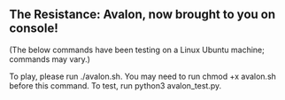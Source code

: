 ## The Resistance: Avalon, now brought to you on console!
(The below commands have been testing on a Linux Ubuntu machine; commands may vary.)

To play, please run ./avalon.sh. You may need to run chmod +x avalon.sh before this command. 
To test, run python3 avalon_test.py. 
